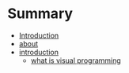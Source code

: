 # Summary

* [Introduction](README.md)
* [about](about.md)
* [introduction](01_Introduction)
   * [what is visual programming](testing-2/whatisvisual_programming_md)

